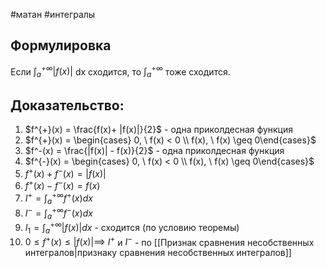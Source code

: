 #матан #интегралы 
## Формулировка
Если $\int_{a}^{+\infty} |f(x)|$ dx сходится, то $\int_a^{+\infty}$ тоже сходится.
## Доказательство:
1. $f^{+}(x) = \frac{f(x)+ |f(x)|}{2}$ - одна приколдесная функция
2. $f^{+}(x) = \begin{cases} 0, \ f(x) < 0 \\ f(x), \ f(x) \geq 0\end{cases}$
3. $f^-(x) = \frac{|f(x)| - f(x)}{2}$ - одна приколдесная функция
4. $f^{-}(x) = \begin{cases} 0, \ f(x) < 0 \\ f(x), \ f(x) \geq 0\end{cases}$
5. $f^+(x) + f^-(x) = |f(x)|$
6. $f^+(x) - f^-(x) = f(x)$
7. $I^+ = \int_a^{+ \infty} f^+(x) dx$
8. $I^- = \int_a^{+ \infty} f^-(x) dx$
9. $I_1 = \int_a^{+ \infty} |f(x)| dx$ - сходится (по условию теоремы)
10. $0 \leq f^+(x) \leq |f(x)| \implies$ $I^+$ и $I^-$ - по [[Признак сравнения несобственных интегралов|признаку сравнения несобственных интегралов]]
